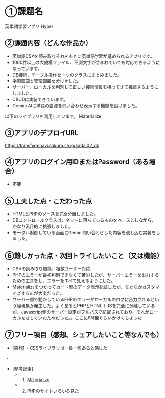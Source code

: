 # ①課題名
英単語学習アプリ Hyper

## ②課題内容（どんな作品か）
- 英単語CSVを読み取りそれをもとに英単語学習が進められるアプリです。
- 1000件以上の大規模ファイル、不測文字が含まれていても対応できるようになっています。
- DB接続、テーブル操作を一つのクラスにまとめました。
- 学習画面と管理画面を分けました。
- サーバー、ローカルを判別して正しい接続情報を持ってきて接続するようにしました。
- CRUDは実装できています。
- Gemini AIに単語の語源を問い合わせ表示する機能を設けました。

以下のライブラリを利用しています。
Materialize


## ③アプリのデプロイURL
 https://transformnavi.sakura.ne.jp/kadai02_db
 
## ④アプリのログイン用IDまたはPassword（ある場合）
- 不要

## ⑤工夫した点・こだわった点
- HTMLとPHPのソースを完全分離しました。
- DBコントロールクラスは、ネットに落ちているものをベースにしながら、かなり汎用的に拡張しました。
- モーダル制御している画面にGemini問い合わせした内容を流し込む実装をしました。

## ⑥難しかった点・次回トライしたいこと（又は機能）
- CSVの読み取り機能、複数ユーザー対応
- PHPのエラーが最初判別できなくて苦労したが、サーバーエラーを出力するための工夫をし、エラーをすべて見えるようにした。
- Materializeをつかってカード型のデータ表示を試したが、なかなかカスタマイズするのが大変だった。
- サーバー側で動かしているPHPのエラーがローカルのログに出力されるという怪現象が発生した。よく見るとPHPとHTML＋JSを完全に分離しているが、Javascript側のサーバー設定がフルパスで記載されており、それがローカルをさしていたためだった。。ここに5時間ぐらいかけてしまった

## ⑦フリー項目（感想、シェアしたいこと等なんでも）
- [感想]
 ・CSSライブラリは一長一短あると感じた

 ・
- [参考記事]
  - 1. [Materialize](https://materializecss.com/)
  - 2. PHPのサイトいろいろ見た